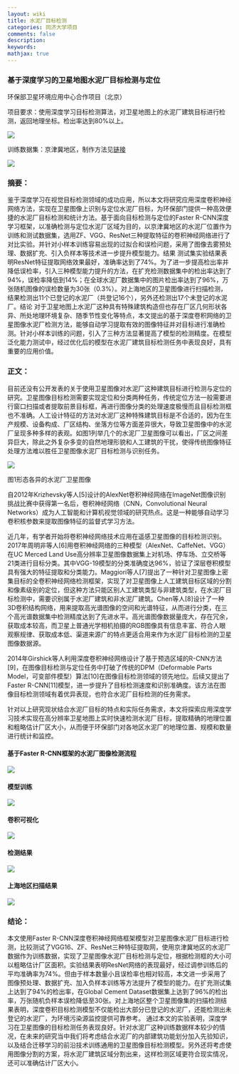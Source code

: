 ```yaml
---
layout: wiki
title: 水泥厂目标检测
categories: 同济大学项目
comments: false
description: 
keywords: 
mathjax: true
---
```


### 基于深度学习的卫星地图水泥厂目标检测与定位

环保部卫星环境应用中心合作项目（北京）

项目要求：使用深度学习目标检测算法，对卫星地图上的水泥厂建筑目标进行检测，返回地理坐标。检出率达到80%以上。

![](http://p5iojc2zy.bkt.clouddn.com/_wiki/_image/2018-10-10-11-01-09.jpg)

训练数据集：京津冀地区，制作方法见[链接](https://xugang.ink/2017/12/14/%E6%B0%B4%E6%B3%A5%E5%8E%82%E6%95%B0%E6%8D%AE%E5%88%B6%E4%BD%9C/)

![](http://p5iojc2zy.bkt.clouddn.com/_wiki/_image/2018-10-10-11-00-51.jpg)


### 摘要：
鉴于深度学习在视觉目标检测领域的成功应用，所以本文将研究应用深度卷积神经网络方法，实现在卫星图像上识别与定位水泥厂目标，为环保部门提供一种高效便捷的水泥厂目标检测和统计方法。基于面向目标检测与定位的Faster R-CNN深度学习框架，以准确检测与定位水泥厂区域为目的，以京津冀地区的水泥厂位置作为训练和测试数据集，选用ZF、VGG、ResNet三种提取特征的卷积神经网络进行了对比实验。并针对小样本训练容易出现的过拟合和误检问题，采用了图像去雾预处理、数据扩充、引入负样本等技术进一步提升模型能力。结果 测试集实验结果表明ResNet特征提取网络效果最好，准确率达到了74%。为了进一步提高检出率并降低误检率，引入三种模型能力提升的方法，在扩充检测数据集中的检出率达到了94%，误检率降低到14%；在全球水泥厂数据集中的图片检出率达到了96%，万张随机图像的误检数量为30张（0.3%）。对上海地区的卫星图像进行扫描检测，结果检测出11个已登记的水泥厂（共登记16个），另外还检测出17个未登记的水泥厂。结论 对于卫星地图上水泥厂这种具有特殊建筑构造但也存在厂区几何形状各异、所处地理环境复杂、随季节性变化等特点，本文提出的基于深度卷积网络的卫星图像水泥厂检测方法，能够自动学习提取有效的图像特征并对目标进行准确检测。针对小样本训练的问题，引入了三种方法显著提高了模型的检测精度。在模型泛化能力测试中，经过优化后的模型在水泥厂建筑目标检测任务中表现良好，具有重要的应用价值。

### 正文：

目前还没有公开发表的关于使用卫星图像对水泥厂这种建筑目标进行检测与定位的研究。卫星图像目标检测需要实现定位和分类两种任务，传统定位方法一般需要进行窗口扫描或者提取前景目标框，再进行图像分类的处理速度极慢而且目标检测框也不准确。人工设计特征的方法对水泥厂这种特殊建筑目标是不合适的，因为在生产规模、设备构成、厂区结构、坐落方位等方面差异很大，导致卫星图像中的水泥厂呈现多种多样的表观。如图1列举几个的水泥厂卫星图像可以看出，厂区之间差异巨大，除此之外复杂多变的自然地理形貌和人工建筑的干扰，使得传统图像特征处理方法难以胜任卫星图像水泥厂目标检测与识别任务。


![](http://p5iojc2zy.bkt.clouddn.com/_wiki/_image/2018-10-10-10-59-43.png)


图1形态各异的水泥厂卫星图像

自2012年Krizhevsky等人[5]设计的AlexNet卷积神经网络在ImageNet图像识别挑战比赛中获得第一名后，卷积神经网络（CNN，Convolutional Neural Networks）成为人工智能和计算机视觉领域的研究热点。这是一种能够自动学习卷积核参数来提取图像特征的监督式学习方法。

近几年，有学者开始将卷积神经网络技术应用在遥感卫星图像的目标检测识别。2017年周明非等人[6]用卷积神经网络的三种模型（AlexNet、CaffeNet、VGG）在UC Merced Land Use高分辨率卫星图像数据集上对机场、停车场、立交桥等21类进行目标分类。其中VGG-19模型的分类准确度达96%，验证了深层卷积模型具有强大的特征提取和分类能力。Maggiori等人[7]提出了一种针对卫星图像上密集目标的全卷积神经网络检测框架，实现了对卫星图像上人工建筑目标区域的分割和像素级别的定位，但这种方法只能区别人工建筑类型与非建筑类型，在水泥厂目标检测中，需要识别属于水泥厂建筑和非水泥厂建筑。Chen等人[8]设计了一种3D卷积结构网络，用来提取高光谱图像的空间和光谱特征，从而进行分类，在三个高光谱数据集中检测精度达到了先进水平。高光谱图像数据量庞大，存在冗余，获取成本较高，而卫星上普通光学相机拍摄的RGB图像具有信息丰富、符合人眼观察规律、获取成本低、渠道来源广的特点更适合用来作为水泥厂目标检测的卫星图像数据源。

2014年Girshick等人利用深度卷积神经网络设计了基于预选区域的R-CNN方法[9]，在图像目标检测与定位任务中打破了传统的DPM（Deformable Parts Model，可变部件模型）算法[10]在图像目标检测领域的领先地位。后续又提出了Faster R-CNN[11]模型，进一步提升了目标检测速度和识别准确度。该方法在图像目标检测领域有着优异表现，也符合水泥厂目标检测的任务需求。

针对以上研究现状结合水泥厂目标的特点和实际任务需求，本文将探索应用深度学习技术实现在高分辨率卫星地图上实时快速检测水泥厂目标，提取精确的地理位置和粗略估计厂区大小，从而便于环保部门对各地区水泥厂的地理位置、规模和数量进行统计和监控。

#### 基于Faster R-CNN框架的水泥厂图像检测流程
![](http://p5iojc2zy.bkt.clouddn.com/_wiki/_image/2018-10-10-11-00-21.png)

#### 模型训练

![](http://p5iojc2zy.bkt.clouddn.com/_wiki/_image/2018-10-10-11-01-26.png)

#### 卷积可视化
![](http://p5iojc2zy.bkt.clouddn.com/_wiki/_image/2018-10-10-11-01-37.png)

#### 检测结果
![](http://p5iojc2zy.bkt.clouddn.com/_wiki/_image/2018-10-10-11-02-12.jpg)

#### 上海地区扫描结果

![](http://p5iojc2zy.bkt.clouddn.com/_wiki/_image/2018-10-10-11-02-53.png)


### 结论：

本文使用Faster R-CNN深度卷积神经网络框架模型对卫星图像水泥厂目标进行检测，比较测试了VGG16、ZF、ResNet三种特征提取网，使用京津冀地区的水泥厂数据作为训练数据，实现了卫星图像水泥厂目标检测与定位，根据检测框的大小可以粗略估计厂区面积。实验结果表明ResNet网络的表现最好，经过调参训练后的平均准确率为74%。但由于样本数量小且误检率也相对较高，本文进一步采用了图像预处理、数据扩充、加入负样本训练等方法提升了模型的能力。在扩充测试集上达到了94%的检出率，在Global Cement Dataset数据集上达到了96%的检出率，万张随机负样本误检降低至30张。对上海地区整个卫星图像集的扫描检测结果表明，深度卷积目标检测模型不仅能检出大部分已登记的水泥厂，还能检测出未登记的水泥厂，为环境污染源监控提供可靠参考。
通过本文的实验表明，深度学习在卫星图像的目标检测任务表现良好。针对水泥厂这种训练数据样本较少的情况，在未来的研究当中我们将考虑结合水泥厂的内部建筑功能划分加入先验知识，以及结合迁移学习的前沿技术训练通用的卫星图像目标检测模型。另外还将考虑使用图像分割的方案，将水泥厂建筑区域分割出来，这样检测区域更符合现实情况，还可以准确估计厂区大小。

